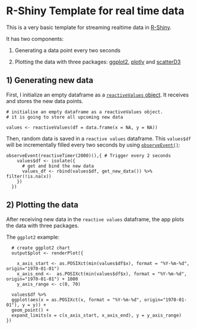 # R-Shiny Template for real time data

This is a very basic template for streaming realtime data in [R-Shiny](https://shiny.rstudio.com/). 

It has two components: 

1. Generating a data point every two seconds

2. Plotting the data with three packages: [ggplot2](https://ggplot2.tidyverse.org/), [plotly](https://plot.ly/) and [scatterD3](https://juba.github.io/scatterD3/)


## 1) Generating new data

First, I initialize an empty dataframe as a [``reactiveValues`` object](https://shiny.rstudio.com/articles/reactivity-overview.html). It receives and stores the new data points.

```
# initialise an empty dataframe as a reactiveValues object.
# it is going to store all upcoming new data

values <- reactiveValues(df = data.frame(x = NA, y = NA))
```

Then, random data is saved in a `reactive values` dataframe. This `values$df` will be incrementally filled every two seconds by using [`observeEvent()`](https://shiny.rstudio.com/reference/shiny/1.0.0/observeEvent.html):

```
observeEvent(reactiveTimer(2000)(),{ # Trigger every 2 seconds
    values$df <- isolate({
      # get and bind the new data
      values_df <- rbind(values$df, get_new_data()) %>% filter(!is.na(x))
    })
  })
```

## 2) Plotting the data

After receiving new data in the `reactive values` dataframe, the app plots the data with three packages. 

The `ggplot2` example:

```
  # create ggplot2 chart 
  output$plot <- renderPlot({
    
    x_axis_start <- as.POSIXct(min(values$df$x), format = "%Y-%m-%d", origin="1970-01-01")
    x_axis_end <-  as.POSIXct(min(values$df$x), format = "%Y-%m-%d", origin="1970-01-01") + 1000
    y_axis_range <- c(0, 70)
    
  values$df %>% 
  ggplot(aes(x = as.POSIXct(x, format = "%Y-%m-%d", origin="1970-01-01"), y = y)) + 
  geom_point() + 
  expand_limits(x = c(x_axis_start, x_axis_end), y = y_axis_range)
})
```
